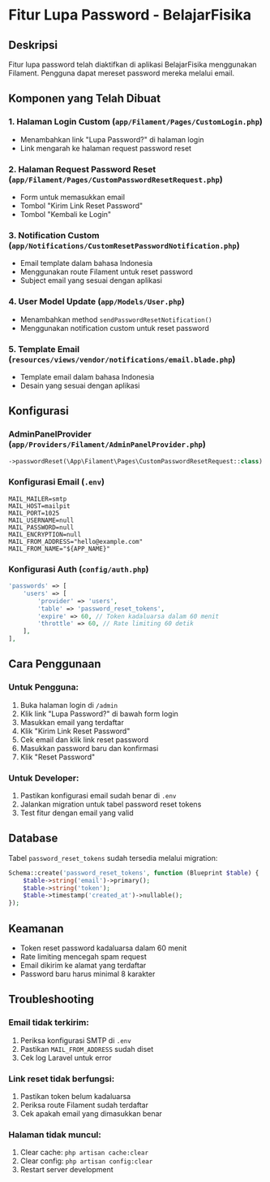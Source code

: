 # Fitur Lupa Password - BelajarFisika

## Deskripsi
Fitur lupa password telah diaktifkan di aplikasi BelajarFisika menggunakan Filament. Pengguna dapat mereset password mereka melalui email.

## Komponen yang Telah Dibuat

### 1. Halaman Login Custom (`app/Filament/Pages/CustomLogin.php`)
- Menambahkan link "Lupa Password?" di halaman login
- Link mengarah ke halaman request password reset

### 2. Halaman Request Password Reset (`app/Filament/Pages/CustomPasswordResetRequest.php`)
- Form untuk memasukkan email
- Tombol "Kirim Link Reset Password"
- Tombol "Kembali ke Login"

### 3. Notification Custom (`app/Notifications/CustomResetPasswordNotification.php`)
- Email template dalam bahasa Indonesia
- Menggunakan route Filament untuk reset password
- Subject email yang sesuai dengan aplikasi

### 4. User Model Update (`app/Models/User.php`)
- Menambahkan method `sendPasswordResetNotification()`
- Menggunakan notification custom untuk reset password

### 5. Template Email (`resources/views/vendor/notifications/email.blade.php`)
- Template email dalam bahasa Indonesia
- Desain yang sesuai dengan aplikasi

## Konfigurasi

### AdminPanelProvider (`app/Providers/Filament/AdminPanelProvider.php`)
```php
->passwordReset(\App\Filament\Pages\CustomPasswordResetRequest::class)
```

### Konfigurasi Email (`.env`)
```env
MAIL_MAILER=smtp
MAIL_HOST=mailpit
MAIL_PORT=1025
MAIL_USERNAME=null
MAIL_PASSWORD=null
MAIL_ENCRYPTION=null
MAIL_FROM_ADDRESS="hello@example.com"
MAIL_FROM_NAME="${APP_NAME}"
```

### Konfigurasi Auth (`config/auth.php`)
```php
'passwords' => [
    'users' => [
        'provider' => 'users',
        'table' => 'password_reset_tokens',
        'expire' => 60, // Token kadaluarsa dalam 60 menit
        'throttle' => 60, // Rate limiting 60 detik
    ],
],
```

## Cara Penggunaan

### Untuk Pengguna:
1. Buka halaman login di `/admin`
2. Klik link "Lupa Password?" di bawah form login
3. Masukkan email yang terdaftar
4. Klik "Kirim Link Reset Password"
5. Cek email dan klik link reset password
6. Masukkan password baru dan konfirmasi
7. Klik "Reset Password"

### Untuk Developer:
1. Pastikan konfigurasi email sudah benar di `.env`
2. Jalankan migration untuk tabel password reset tokens
3. Test fitur dengan email yang valid

## Database
Tabel `password_reset_tokens` sudah tersedia melalui migration:
```php
Schema::create('password_reset_tokens', function (Blueprint $table) {
    $table->string('email')->primary();
    $table->string('token');
    $table->timestamp('created_at')->nullable();
});
```

## Keamanan
- Token reset password kadaluarsa dalam 60 menit
- Rate limiting mencegah spam request
- Email dikirim ke alamat yang terdaftar
- Password baru harus minimal 8 karakter

## Troubleshooting

### Email tidak terkirim:
1. Periksa konfigurasi SMTP di `.env`
2. Pastikan `MAIL_FROM_ADDRESS` sudah diset
3. Cek log Laravel untuk error

### Link reset tidak berfungsi:
1. Pastikan token belum kadaluarsa
2. Periksa route Filament sudah terdaftar
3. Cek apakah email yang dimasukkan benar

### Halaman tidak muncul:
1. Clear cache: `php artisan cache:clear`
2. Clear config: `php artisan config:clear`
3. Restart server development 